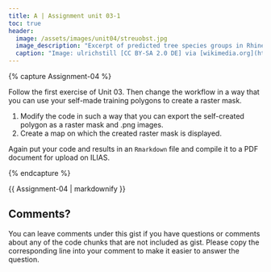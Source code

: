 ```yaml
---
title: A | Assignment unit 03-1
toc: true
header:
  image: /assets/images/unit04/streuobst.jpg
  image_description: "Excerpt of predicted tree species groups in Rhineland-Palatinate"
  caption: "Image: ulrichstill [CC BY-SA 2.0 DE] via [wikimedia.org](https://commons.wikimedia.org/wiki/File:Tuebingen_Streuobstwiese.jpg)"
---
```





{% capture Assignment-04 %}



Follow the first exercise of Unit 03. Then change the workflow in a way that you can use your self-made training polygons to create a raster mask.
1.	Modify the code in such a way that you can export the self-created polygon as a raster mask and .png images.
2.	Create a map on which the created raster mask is displayed.

Again put your code and results in an `Rmarkdown` file and compile it to a PDF document for upload on ILIAS.

{% endcapture %}
<div class="notice--success">
  {{ Assignment-04 | markdownify }}
</div>
















## Comments?
You can leave comments under this gist if you have questions or comments about any of the code chunks that are not included as gist. Please copy the corresponding line into your comment to make it easier to answer the question. 



<script src="https://utteranc.es/client.js"
        repo="GeoMOER/geoAI"
        issue-term="GeoAI_2022_unit_04_assignment_4_1"
        theme="github-light"
        crossorigin="anonymous"
        async>
</script>

